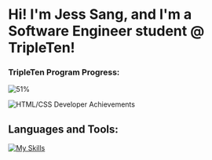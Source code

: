 # Hi! I'm Jess Sang, and I'm a Software Engineer student @ TripleTen!

### TripleTen Program Progress:
![51%](https://progress-bar.xyz/51)

![HTML/CSS Developer Achievements](https://media.licdn.com/dms/image/v2/D5622AQF3QuGi9GhkCw/feedshare-shrink_800/B56ZQtvouEHoAg-/0/1735934250770?e=1740009600&v=beta&t=EkMwtKlfLswpfkUHyzeFSH-hZIq74nLer9SURhEG0MI)

## **Languages and Tools:**

[![My Skills](https://skillicons.dev/icons?i=js,html,css,vscode,figma,git,github,discord)](https://skillicons.dev)
